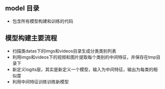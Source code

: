 ## model 目录
* 包含所有模型构建和训练的代码
## 模型构建主要流程
+ 扫描类datas下的imgs和videos目录生成分类类别列表
+ 利用imgs和videos下的视频和图片提取每个类别的中间特征，并保存在tmp目录下
+ 新定义logits层，其实是新定义一个模型，输入为中间特征，输出为每类的相似度
+ 利用中间特征训练训练新模型
